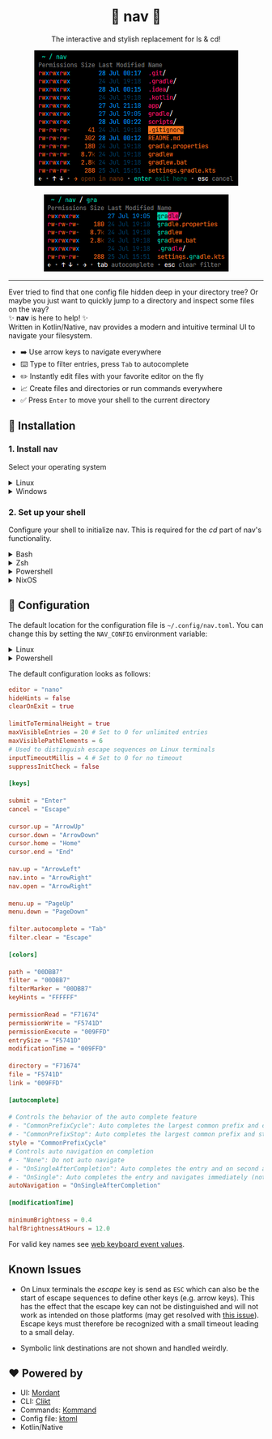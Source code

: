 <div align="center">

# 📂 nav 📂

The interactive and stylish replacement for ls & cd!

![nav demo](media/screenshot2.png)

![nav demo filter](media/screenshot3.png)

</div>

---

Ever tried to find that one config file hidden deep in your directory tree?
Or maybe you just want to quickly jump to a directory and inspect some files on the way?  
✨ **nav** is here to help! ✨  
Written in Kotlin/Native, nav provides a modern and intuitive terminal UI to navigate your filesystem.

- ➡️ Use arrow keys to navigate everywhere
- ⌨️ Type to filter entries, press `Tab` to autocomplete
- ✏️ Instantly edit files with your favorite editor on the fly
- 📈 Create files and directories or run commands everywhere
- ✅ Press `Enter` to move your shell to the current directory

## 🚀 Installation

### 1. Install **nav**

Select your operating system

<details>
<summary>Linux</summary>

Install (or update) nav with the [installer script](install/install.sh):
```sh
curl -sS https://raw.githubusercontent.com/Jojo4GH/nav/master/install/install.sh | sh
```
Or install with any of the following package managers:
| Distribution | Repository | Instructions                               |
| ------------ | ---------- | ------------------------------------------ |
| Arch Linux   | [AUR]      | `pacman -S nav-cli` <br/> `yay -S nav-cli` |

[AUR]: https://aur.archlinux.org/packages/nav-cli

Or on NixOS, add the following to your configuration:
```nix
{ config, pkgs, ... }:
let # nav derivation as it is not yet available in nixpkgs
    repo = builtins.fetchGit {
        url = "https://github.com/Jojo4GH/nav";
        ref = "master";
    };
in
{ # Install nav:
    environment.systemPackages = [ (pkgs.callPackage "${repo}/install" { }) ];
}
```

Or manually download the [latest release](https://github.com/Jojo4GH/nav/releases/latest).

</details>

<details>
<summary>Windows</summary>

On Windows, you can use [scoop](https://scoop.sh) to install nav:

```powershell
scoop bucket add JojoIV "https://github.com/Jojo4GH/scoop-JojoIV"
scoop install nav
```

Or without adding the bucket:

```powershell
scoop install "https://raw.githubusercontent.com/Jojo4GH/scoop-JojoIV/master/bucket/nav.json"
```

</details>

### 2. Set up your shell

Configure your shell to initialize nav. This is required for the *cd* part of nav's functionality.

<details>
<summary>Bash</summary>

Add the following to the end of `~/.bashrc`:

```sh
eval "$(nav --init bash)"
```

</details>

<details>
<summary>Zsh</summary>

Add the following to the end of `~/.zshrc`:

```sh
eval "$(nav --init zsh)"
```

</details>

<details>
<summary>Powershell</summary>

Add one of the following to the end of your PowerShell configuration (find it by running `$PROFILE`):

```powershell
Invoke-Expression (& nav --init powershell | Out-String)
```

```powershell
Invoke-Expression (& nav --init pwsh | Out-String)
```

</details>

<details>
<summary>NixOS</summary>

Bash:

```nix
programs.bash.shellInit = "eval \"$(nav --init bash)\"";
```

Zsh:

```nix
programs.zsh.shellInit = "eval \"$(nav --init zsh)\"";
```

Or with `home-manager`:

```nix
home-manager.users.user.programs = {
    bash = {
        enable = true;
        bashrcExtra = "eval \"$(nav --init bash)\"";
    };
    zsh = {
        inherit (config.programs.zsh) enable;
        initExtra = "eval \"$(nav --init zsh)\"";
    };
};
```

</details>

## 🔧 Configuration

The default location for the configuration file is `~/.config/nav.toml`.
You can change this by setting the `NAV_CONFIG` environment variable:

<details>
<summary>Linux</summary>

```sh
export NAV_CONFIG=~/some/other/path/nav.toml
```

</details>

<details>
<summary>Powershell</summary>

```powershell
$ENV:NAV_CONFIG = "$HOME\some\other\path\nav.toml"
```

</details>

The default configuration looks as follows:

```toml
editor = "nano"
hideHints = false
clearOnExit = true

limitToTerminalHeight = true
maxVisibleEntries = 20 # Set to 0 for unlimited entries
maxVisiblePathElements = 6
# Used to distinguish escape sequences on Linux terminals
inputTimeoutMillis = 4 # Set to 0 for no timeout
suppressInitCheck = false

[keys]

submit = "Enter"
cancel = "Escape"

cursor.up = "ArrowUp"
cursor.down = "ArrowDown"
cursor.home = "Home"
cursor.end = "End"

nav.up = "ArrowLeft"
nav.into = "ArrowRight"
nav.open = "ArrowRight"

menu.up = "PageUp"
menu.down = "PageDown"

filter.autocomplete = "Tab"
filter.clear = "Escape"

[colors]

path = "00DBB7"
filter = "00DBB7"
filterMarker = "00DBB7"
keyHints = "FFFFFF"

permissionRead = "F71674"
permissionWrite = "F5741D"
permissionExecute = "009FFD"
entrySize = "F5741D"
modificationTime = "009FFD"

directory = "F71674"
file = "F5741D"
link = "009FFD"

[autocomplete]

# Controls the behavior of the auto complete feature
# - "CommonPrefixCycle": Auto completes the largest common prefix and cycles through all entries
# - "CommonPrefixStop": Auto completes the largest common prefix and stops
style = "CommonPrefixCycle"
# Controls auto navigation on completion
# - "None": Do not auto navigate
# - "OnSingleAfterCompletion": Auto completes the entry and on second action navigates
# - "OnSingle": Auto completes the entry and navigates immediately (not recommended)
autoNavigation = "OnSingleAfterCompletion"

[modificationTime]

minimumBrightness = 0.4
halfBrightnessAtHours = 12.0
```

For valid key names see [web keyboard event values](https://developer.mozilla.org/en-US/docs/Web/API/UI_Events/Keyboard_event_key_values).

## Known Issues

- On Linux terminals the *escape* key is send as `ESC` which can also be the start of escape sequences to define other keys (e.g. arrow keys).
This has the effect that the escape key can not be distinguished and will not work as intended on those platforms (may get resolved with [this issue](https://github.com/ajalt/mordant/issues/193)).
Escape keys must therefore be recognized with a small timeout leading to a small delay.

- Symbolic link destinations are not shown and handled weirdly.

## ❤️ Powered by

- UI: [Mordant](https://github.com/ajalt/mordant)
- CLI: [Clikt](https://github.com/ajalt/clikt)
- Commands: [Kommand](https://github.com/kgit2/kommand)
- Config file: [ktoml](https://github.com/orchestr7/ktoml)
- Kotlin/Native
